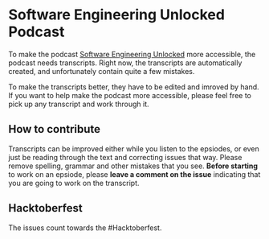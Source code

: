 # Software Engineering Unlocked Podcast

To make the podcast [Software Engineering Unlocked](https://www.se-unlocked.com) more accessible, the podcast needs transcripts. Right now, the transcripts are automatically created, and unfortunately contain quite a few mistakes.

To make the transcripts better, they have to be edited and imroved by hand. 
If you want to help make the podcast more accessible, please feel free to pick up any transcript and work through it.

## How to contribute
Transcripts can be improved either while you listen to the epsiodes, or even just be reading through the text and correcting issues that way.
Please remove spelling, grammar and other mistakes that you see. 
**Before starting** to work on an epsiode, please **leave a comment on the issue** indicating that you are going to work on the transcript. 

## Hacktoberfest 
The issues count towards the #Hacktoberfest. 

